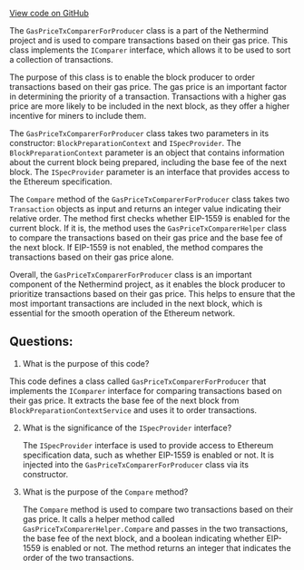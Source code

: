 [View code on GitHub](https://github.com/nethermindeth/nethermind/Nethermind.Consensus/Comparers/GasPriceTxComparerForProducer.cs)

The `GasPriceTxComparerForProducer` class is a part of the Nethermind project and is used to compare transactions based on their gas price. This class implements the `IComparer` interface, which allows it to be used to sort a collection of transactions.

The purpose of this class is to enable the block producer to order transactions based on their gas price. The gas price is an important factor in determining the priority of a transaction. Transactions with a higher gas price are more likely to be included in the next block, as they offer a higher incentive for miners to include them.

The `GasPriceTxComparerForProducer` class takes two parameters in its constructor: `BlockPreparationContext` and `ISpecProvider`. The `BlockPreparationContext` parameter is an object that contains information about the current block being prepared, including the base fee of the next block. The `ISpecProvider` parameter is an interface that provides access to the Ethereum specification.

The `Compare` method of the `GasPriceTxComparerForProducer` class takes two `Transaction` objects as input and returns an integer value indicating their relative order. The method first checks whether EIP-1559 is enabled for the current block. If it is, the method uses the `GasPriceTxComparerHelper` class to compare the transactions based on their gas price and the base fee of the next block. If EIP-1559 is not enabled, the method compares the transactions based on their gas price alone.

Overall, the `GasPriceTxComparerForProducer` class is an important component of the Nethermind project, as it enables the block producer to prioritize transactions based on their gas price. This helps to ensure that the most important transactions are included in the next block, which is essential for the smooth operation of the Ethereum network.
## Questions: 
 1. What is the purpose of this code?
   
   This code defines a class called `GasPriceTxComparerForProducer` that implements the `IComparer` interface for comparing transactions based on their gas price. It extracts the base fee of the next block from `BlockPreparationContextService` and uses it to order transactions.

2. What is the significance of the `ISpecProvider` interface?

   The `ISpecProvider` interface is used to provide access to Ethereum specification data, such as whether EIP-1559 is enabled or not. It is injected into the `GasPriceTxComparerForProducer` class via its constructor.

3. What is the purpose of the `Compare` method?

   The `Compare` method is used to compare two transactions based on their gas price. It calls a helper method called `GasPriceTxComparerHelper.Compare` and passes in the two transactions, the base fee of the next block, and a boolean indicating whether EIP-1559 is enabled or not. The method returns an integer that indicates the order of the two transactions.